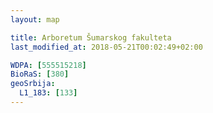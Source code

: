 ```yaml
---
layout: map

title: Arboretum Šumarskog fakulteta
last_modified_at: 2018-05-21T00:02:49+02:00

WDPA: [555515218]
BioRaS: [380]
geoSrbija:
  L1_183: [133]
---
```


